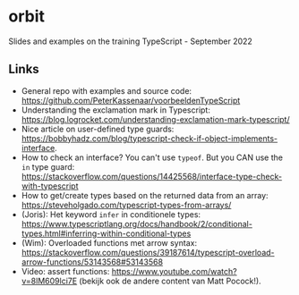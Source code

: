 # orbit
Slides and examples on the training TypeScript - September 2022

## Links
- General repo with examples and source code: https://github.com/PeterKassenaar/voorbeeldenTypeScript
- Understanding the exclamation mark in Typescript: https://blog.logrocket.com/understanding-exclamation-mark-typescript/
- Nice article on user-defined type guards: https://bobbyhadz.com/blog/typescript-check-if-object-implements-interface.
- How to check an interface? You can't use `typeof`. But you CAN use the `in` type guard: https://stackoverflow.com/questions/14425568/interface-type-check-with-typescript
- How to get/create types based on the returned data from an array: https://steveholgado.com/typescript-types-from-arrays/
- (Joris): Het keyword `infer` in conditionele types: https://www.typescriptlang.org/docs/handbook/2/conditional-types.html#inferring-within-conditional-types
- (Wim): Overloaded functions met arrow syntax: https://stackoverflow.com/questions/39187614/typescript-overload-arrow-functions/53143568#53143568
- Video: assert functions: https://www.youtube.com/watch?v=8lM609lci7E (bekijk ook de andere content van Matt Pocock!).
